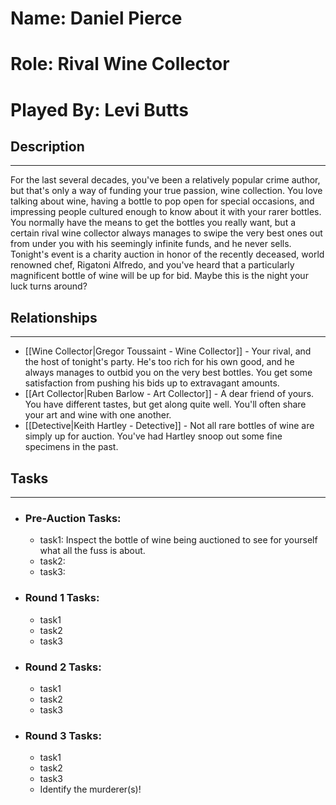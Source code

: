 # Name: Daniel Pierce
# Role: Rival Wine Collector
# Played By: Levi Butts

## Description
---
For the last several decades, you've been a relatively popular crime author, but that's only a way of funding your true passion, wine collection. You love talking about wine, having a bottle to pop open for special occasions, and impressing people cultured enough to know about it with your rarer bottles. You normally have the means to get the bottles you really want, but a certain rival wine collector always manages to swipe the very best ones out from under you with his seemingly infinite funds, and he never sells. Tonight's event is a charity auction in honor of the recently deceased, world renowned chef, Rigatoni Alfredo, and you've heard that a particularly magnificent bottle of wine will be up for bid. Maybe this is the night your luck turns around?

## Relationships
---
- [[Wine Collector|Gregor Toussaint - Wine Collector]]  - Your rival, and the host of tonight's party. He's too rich for his own good, and he always manages to outbid you on the very best bottles. You get some satisfaction from pushing his bids up to extravagant amounts.
- [[Art Collector|Ruben Barlow - Art Collector]]  - A dear friend of yours. You have different tastes, but get along quite well. You'll often share your art and wine with one another.
- [[Detective|Keith Hartley - Detective]]  - Not all rare bottles of wine are simply up for auction. You've had Hartley snoop out some fine specimens in the past.

## Tasks
___
- ### Pre-Auction Tasks: 
	- task1:  Inspect the bottle of wine being auctioned to see for yourself what all the fuss is about.
	- task2:  
	- task3:  
- ### Round 1 Tasks:
	- task1
	- task2
	- task3
- ### Round 2 Tasks:
	- task1
	- task2
	- task3
- ### Round 3 Tasks:
	- task1
	- task2
	- task3
	- Identify the murderer(s)!